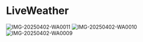 # LiveWeather
![IMG-20250402-WA0011](https://github.com/user-attachments/assets/6d9448a6-89ec-4a59-b741-c276cfabc008)
![IMG-20250402-WA0010](https://github.com/user-attachments/assets/9675983f-ee4b-47d4-9675-26f74eef16de)
![IMG-20250402-WA0009](https://github.com/user-attachments/assets/c30b9da5-408e-4529-8943-9e6c5cefd28d)
